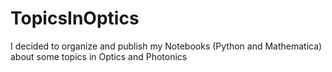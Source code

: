 # TopicsInOptics
I decided to organize and publish my Notebooks (Python and Mathematica) about some topics in Optics and Photonics

